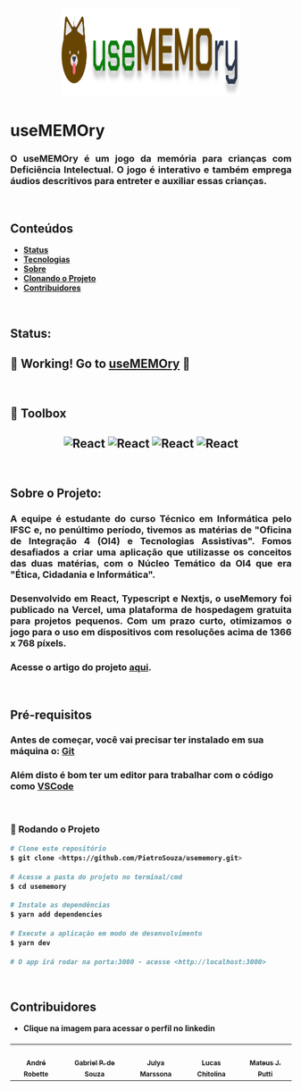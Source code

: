 ### <div align="center"> <img src="./public/images/headerIcon.svg" alt="UseMemory"  width="320" height="160" /> </div>

# <strong>useMEMOry</strong>

### <p align="justify">O useMEMOry é um jogo da memória para crianças com Deficiência Intelectual. O jogo é interativo e também emprega áudios descritivos para entreter e auxiliar essas crianças.</p>

&nbsp; 

## <strong> Conteúdos
   * [Status](#status)
   * [Tecnologias](#tecnologias)
   * [Sobre](#sobre)
   * [Clonando o Projeto](#clone)
   * [Contribuidores](#contribuidores)
</strong>

&nbsp;

## <div id="status"> Status:
## <strong> 🚀 Working! Go to [useMEMOry](https://usememory-ifsc.vercel.app/) 🙈</strong> </div>


&nbsp; 


## <div id="tecnologias"> 🧰 Toolbox
## <div align="center"> <img src="https://cdn.worldvectorlogo.com/logos/react-2.svg" alt="React" width="50" height="50"> <img src="https://cdn.worldvectorlogo.com/logos/typescript.svg" alt="React" width="50" height="50"> <img src="https://cdn.auth0.com/blog/logos/nextjs-logo.png" alt="React" width="50" height="50"> <img src="https://www.drupal.org/files/styles/grid-3-2x/public/project-images/vercel-deploy.png?itok=AyGlptNc" alt="React" width="50" height="50"></div> </div>



&nbsp;
## <div id="sobre"> <strong />Sobre o Projeto:
### <p align="justify">A equipe é estudante do curso Técnico em Informática pelo IFSC e, no penúltimo período, tivemos as matérias de "Oficina de Integração 4 (OI4) e Tecnologias Assistivas". Fomos desafiados a criar uma aplicação que utilizasse os conceitos das duas matérias, com o Núcleo Temático da OI4 que era "Ética, Cidadania e Informática".</p>

### <p align="justify"> Desenvolvido em React, Typescript e Nextjs, o useMemory foi publicado na Vercel, uma plataforma de hospedagem gratuita para projetos pequenos. Com um prazo curto, otimizamos o jogo para o uso em dispositivos com resoluções acima de 1366 x 768 píxels.</p> 

### <p align="justify"> Acesse o artigo do projeto [aqui](https://usememory-ifsc.vercel.app/useMemory.pdf).</p> </div> </div>

&nbsp;

## <strong id="clone" /> Pré-requisitos
### Antes de começar, você vai precisar ter instalado em sua máquina o: [Git](https://git-scm.com) 
### Além disto é bom ter um editor para trabalhar com o código como [VSCode](https://code.visualstudio.com/)

&nbsp; 
### 🎲 Rodando o Projeto

```bash
# Clone este repositório
$ git clone <https://github.com/PietroSouza/usememory.git>

# Acesse a pasta do projeto no terminal/cmd
$ cd usememory

# Instale as dependências
$ yarn add dependencies

# Execute a aplicação em modo de desenvolvimento
$ yarn dev

# O app irá rodar na porta:3000 - acesse <http://localhost:3000>
```


&nbsp;
## <strong id="contribuidores"> Contribuidores </strong> 
* Clique na imagem para acessar o perfil no linkedin

#### <table> 
<tr>
    <td border="none" align="center"><a href="https://www.linkedin.com/in/andr%C3%A9-robette-7137891a1/" target="_blank"><img src="https://usememory-ifsc.vercel.app/images/andre.png" width="100px;" alt=""/><br /><sub><b>André Robette</b></sub></a></td>
    <td border="none" align="center"><a href="https://www.linkedin.com/in/gabriel-pietro-de-souza-9057431b7/" target="_blank"><img src="https://usememory-ifsc.vercel.app/images/pietro.png" width="100px;" alt=""/><br /><sub><b>Gabriel P. de Souza</b></sub></a></td>
    <td border="none" align="center"><a href="https://www.linkedin.com/in/julya-brustolin-marssona-4812361a3/" target="_blank"><img src="https://usememory-ifsc.vercel.app/images/julya.png" width="100px;" alt=""/><br /><sub><b>Julya Marssona</b></sub></a></td>
    <td border="none" align="center"><a href="https://www.linkedin.com/in/mateus-putti-0a615220a/" target="_blank"><img src="https://usememory-ifsc.vercel.app/images/lucas.png" width="100px;" alt=""/><br /><sub><b>Lucas Chitolina</b></sub></a></td>
    <td border="none" align="center"><a href="https://www.linkedin.com/in/mateus-putti-0a615220a/" target="_blank"><img src="https://usememory-ifsc.vercel.app/images/putti.png" width="100px;" alt=""/><br /><sub><b>Mateus J. Putti</b></sub></a></td>
    
  </tr>
  </table>